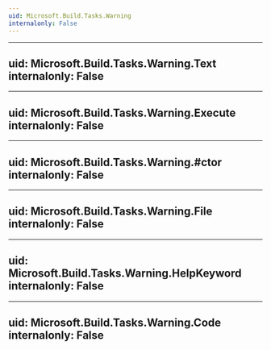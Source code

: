 ```yaml
---
uid: Microsoft.Build.Tasks.Warning
internalonly: False
---
```


---
uid: Microsoft.Build.Tasks.Warning.Text
internalonly: False
---

---
uid: Microsoft.Build.Tasks.Warning.Execute
internalonly: False
---

---
uid: Microsoft.Build.Tasks.Warning.#ctor
internalonly: False
---

---
uid: Microsoft.Build.Tasks.Warning.File
internalonly: False
---

---
uid: Microsoft.Build.Tasks.Warning.HelpKeyword
internalonly: False
---

---
uid: Microsoft.Build.Tasks.Warning.Code
internalonly: False
---
